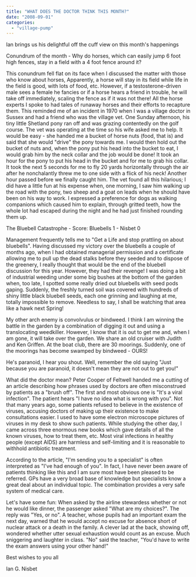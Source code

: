 ```yaml
---
title: "WHAT DOES THE DOCTOR THINK THIS MONTH?"
date: "2008-09-01"
categories: 
  - "village-pump"
---
```


Ian brings us his delightful off the cuff view on this month's happenings

Conundrum of the month - Why do horses, which can easily jump 6 foot high fences, stay in a field with a 4 foot fence around it?

This conundrum fell flat on its face when I discussed the matter with those who know about horses, Apparently, a horse will stay in its field while life in the field is good, with lots of food, etc. However, if a testosterone-driven male sees a female he fancies or if a horse hears a friend in trouble, he will take off immediately, scaling the fence as if it was not there! All the horse experts I spoke to had tales of runaway horses and their efforts to recapture them. This reminded me of an incident in 1970 when I was a village doctor in Sussex and had a friend who was the village vet. One Sunday afternoon, his tiny little Shetland pony ran off and was grazing contentedly on the golf course. The vet was operating at the time so his wife asked me to help. It would be easy - she handed me a bucket of horse nuts (food, that is) and said that she would "drive" the pony towards me. I would then hold out the bucket of nuts and, when the pony put his head into the bucket to eat, I would grab him by the neck collar and the job would be done! It took an hour for the pony to put his head in the bucket and for me to grab his collar. It took the next 5 seconds for me to fly 20 yards horizontally through the air after he nonchalantly threw me to one side with a flick of his neck! Another hour passed before we finally caught him. The vet found all this hilarious; I did have a little fun at his expense when, one morning, I saw him walking up the road with the pony, two sheep and a goat on leads when he should have been on his way to work. I expressed a preference for dogs as walking companions which caused him to explain, through gritted teeth, how the whole lot had escaped during the night and he had just finished rounding them up.

The Bluebell Catastrophe - Score: Bluebells 1 - Nisbet 0

Management frequently tells me to "Get a Life and stop prattling on about bluebells". Having discussed my victory over the bluebells a couple of months ago, when I had obtained managerial permission and a certificate allowing me to pull up the dead stalks before they seeded and to dispose of the greenery, I really thought that would be the end of the bluebell discussion for this year. However, they had their revenge! I was doing a bit of industrial weeding under some big bushes at the bottom of the garden when, too late, I spotted some really dried out bluebells with seed pods gaping. Suddenly, the freshly turned soil was covered with hundreds of shiny little black bluebell seeds, each one grinning and laughing at me, totally impossible to remove. Needless to say, I shall be watching that area like a hawk next Spring!

My other arch enemy is convolvulus or bindweed. I think I am winning the battle in the garden by a combination of digging it out and using a translocating weedkiller. However, I know that it is out to get me and, when I am gone, it will take over the garden. We share an old cruiser with Judith and Ken Griffen. At the boat club, there are 30 moorings. Suddenly, one of the moorings has become swamped by bindweed - OURS!

He's paranoid, I hear you shout. Well, remember the old saying "Just because you are paranoid, it doesn't mean they are not out to get you!"

What did the doctor mean? Peter Cooper of Feltwell handed me a cutting of an article describing how phrases used by doctors are often misconstrued by patients as a "brush off". The first and most obvious one is "It's a viral infection". The patient hears "I have no idea what is wrong with you". Not that many years ago, some patients refused to believe in the existence of viruses, accusing doctors of making up their existence to make consultations easier. I used to have some electron microscope pictures of viruses in my desk to show such patients. While studying the other day, I came across three enormous new books which gave details of all the known viruses, how to treat them, etc. Most viral infections in healthy people (except AIDS) are harmless and self-limiting and it is reasonable to withhold antibiotic treatment.

According to the article, "I'm sending you to a specialist" is often interpreted as "I've had enough of you". In fact, I have never been aware of patients thinking like this and I am sure most have been pleased to be referred. GPs have a very broad base of knowledge but specialists know a great deal about an individual topic. The combination provides a very safe system of medical care.

Let's have some fun: When asked by the airline stewardess whether or not he would like dinner, the passenger asked "What are my choices?". The reply was "Yes, or no". A teacher, whose pupils had an important exam the next day, warned that he would accept no excuse for absence short of nuclear attack or a death in the family. A clever lad at the back, showing off, wondered whether utter sexual exhaustion would count as an excuse. Much sniggering and laughter in class. "No" said the teacher, "You'd have to write the exam answers using your other hand!"

Best wishes to you all

Ian G. Nisbet
